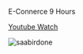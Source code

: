 E-Connerce 9 Hours

[Youtube Watch](https://www.youtube.com/watch?v=nJhiGNfPl54)







![saabirdone](https://user-images.githubusercontent.com/77012663/231779216-8c5294d7-8270-432d-9223-50dda9e5facc.png)
